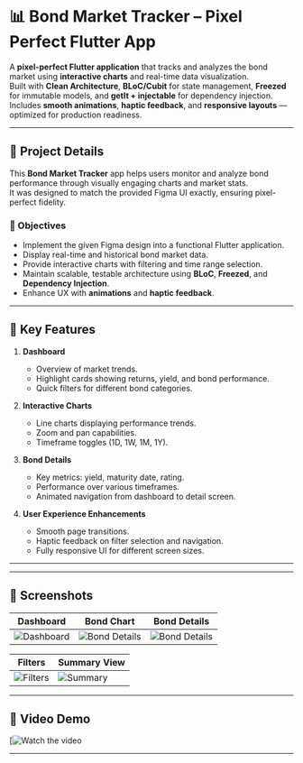 # 📊 Bond Market Tracker – Pixel Perfect Flutter App

A **pixel-perfect Flutter application** that tracks and analyzes the bond market using **interactive charts** and real-time data visualization.  
Built with **Clean Architecture**, **BLoC/Cubit** for state management, **Freezed** for immutable models, and **getIt + injectable** for dependency injection.  
Includes **smooth animations**, **haptic feedback**, and **responsive layouts** — optimized for production readiness.

---

## 📖 Project Details

This **Bond Market Tracker** app helps users monitor and analyze bond performance through visually engaging charts and market stats.  
It was designed to match the provided Figma UI exactly, ensuring pixel-perfect fidelity.

### 🎯 Objectives
- Implement the given Figma design into a functional Flutter application.
- Display real-time and historical bond market data.
- Provide interactive charts with filtering and time range selection.
- Maintain scalable, testable architecture using **BLoC**, **Freezed**, and **Dependency Injection**.
- Enhance UX with **animations** and **haptic feedback**.

---

## 📱 Key Features

1. **Dashboard**
   - Overview of market trends.
   - Highlight cards showing returns, yield, and bond performance.
   - Quick filters for different bond categories.

2. **Interactive Charts**
   - Line charts displaying performance trends.
   - Zoom and pan capabilities.
   - Timeframe toggles (1D, 1W, 1M, 1Y).

3. **Bond Details**
   - Key metrics: yield, maturity date, rating.
   - Performance over various timeframes.
   - Animated navigation from dashboard to detail screen.

4. **User Experience Enhancements**
   - Smooth page transitions.
   - Haptic feedback on filter selection and navigation.
   - Fully responsive UI for different screen sizes.

---
---

## 📸 Screenshots

| Dashboard | Bond Chart | Bond Details |
|-----------|------------|--------------|
| ![Dashboard](https://github.com/user-attachments/assets/3a6bd60c-1ef1-4853-b1b0-28c6b90c26cc) | ![Bond Details](https://github.com/user-attachments/assets/6feff81c-e0a9-4b20-bed0-a708358129f7) | ![Bond Details](https://github.com/user-attachments/assets/a17cd5f6-d3c6-439c-aede-556512f7f44e) |

| Filters | Summary View |
|---------|--------------|
| ![Filters](https://github.com/user-attachments/assets/310cd8b6-2800-40d5-9dfa-6b3d6a285446) | ![Summary](https://github.com/user-attachments/assets/3ed97ebb-5796-4873-9a1e-af53ac536099) |


---

## 🎥 Video Demo

[![Watch the video](https://drive.google.com/file/d/1ZKvC8UvnDuudqOovlFv4COOosx5Hwujh/view?usp=sharing) 



---


